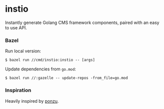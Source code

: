 # instio

Instantly generate Golang CMS framework components, paired with an easy to use API.

### Bazel

Run local version:

```
$ bazel run //cmd/instio:instio -- [args]
```

Update dependencies from `go.mod`:

```
$ bazel run //:gazelle -- update-repos -from_file=go.mod
```

### Inspiration

Heavily inspired by [ponzu](https://github.com/ponzu-cms/ponzu).